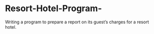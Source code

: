 # Resort-Hotel-Program-
Writing a program to prepare a report on its guest’s charges for a resort hotel. 
